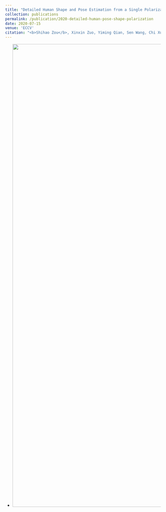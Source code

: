 ```yaml
---
title: "Detailed Human Shape and Pose Estimation from a Single Polarization Image"
collection: publications
permalink: /publication/2020-detailed-human-pose-shape-polarization
date: 2020-07-15
venue: 'ECCV'
citation: "<b>Shihao Zou</b>, Xinxin Zuo, Yiming Qian, Sen Wang, Chi Xu, Minglun Gong and Li Cheng. ECCV 2020."
---
```

- <img src="/images/pubilication_image_videos/demo_detailed_shape.gif" width="1500"/>


